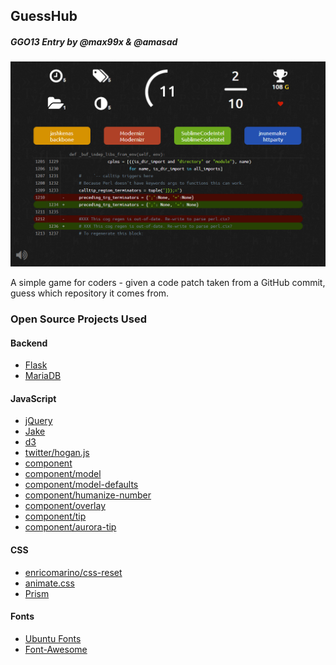 ## GuessHub
##### GGO13 Entry by @max99x & @amasad

![Screenshot](screenshot.png?raw=true)

A simple game for coders - given a code patch taken from a GitHub commit,
guess which repository it comes from.

### Open Source Projects Used

#### Backend
* [Flask](http://flask.pocoo.org/)
* [MariaDB](https://mariadb.org/)

#### JavaScript
* [jQuery](http://jquery.com/)
* [Jake](https://github.com/mde/jake)
* [d3](http://d3js.org/)
* [twitter/hogan.js](http://twitter.github.io/hogan.js/)
* [component](http://component.io/)
* [component/model](http://component.io/component/model)
* [component/model-defaults](http://component.io/component/model-defaults)
* [component/humanize-number](http://component.io/component/humanize-number)
* [component/overlay](http://component.io/component/overlay)
* [component/tip](http://component.io/component/tip)
* [component/aurora-tip](http://component.io/component/aurora-tip)

#### CSS
* [enricomarino/css-reset](https://github.com/enricomarino/css-reset)
* [animate.css](https://github.com/ianstormtaylor/animate)
* [Prism](http://prismjs.com/)

#### Fonts
* [Ubuntu Fonts](http://font.ubuntu.com/)
* [Font-Awesome](https://github.com/FortAwesome/Font-Awesome)
